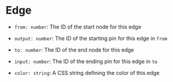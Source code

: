 Edge
===============
- `from: number`:
    The ID of the start node for this edge
- `output: number`:
    The ID of the starting pin for this edge in `from`
- `to: number`:
    The ID of the end node for this edge
- `input: number`:
    The ID of the ending pin for this edge in `to`

- `color: string`:
    A CSS string defining the color of this edge
